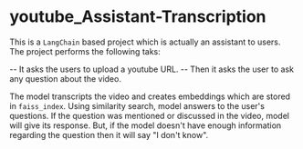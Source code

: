 # youtube_Assistant-Transcription

This is a `LangChain` based project which is actually an assistant to users. The project performs the following taks:

-- It asks the users to upload a youtube URL.
-- Then it asks the user to ask any question about the video.

The model transcripts the video and creates embeddings which are stored in `faiss_index`. Using similarity search, model answers to the user's questions. If the question was mentioned or discussed in the video, model will give its response. But, if the model doesn't have enough information regarding the question then it will say "I don't know".
